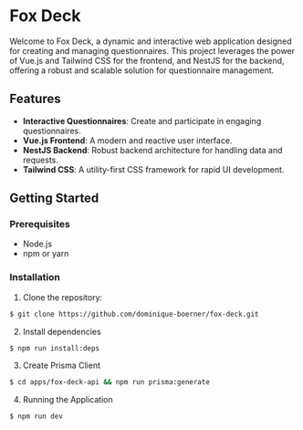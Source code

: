 # Fox Deck

Welcome to Fox Deck, a dynamic and interactive web application designed for creating and managing questionnaires. This
project leverages the power of Vue.js and Tailwind CSS for the frontend, and NestJS for the backend, offering a robust
and scalable solution for questionnaire management.

## Features

- **Interactive Questionnaires**: Create and participate in engaging questionnaires.
- **Vue.js Frontend**: A modern and reactive user interface.
- **NestJS Backend**: Robust backend architecture for handling data and requests.
- **Tailwind CSS**: A utility-first CSS framework for rapid UI development.

## Getting Started

### Prerequisites

- Node.js
- npm or yarn

### Installation

1. Clone the repository:

```bash
$ git clone https://github.com/dominique-boerner/fox-deck.git
```

2. Install dependencies

```bash
$ npm run install:deps
```

3. Create Prisma Client

```bash
$ cd apps/fox-deck-api && npm run prisma:generate
```

4. Running the Application

```bash
$ npm run dev
```